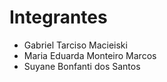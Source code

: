 # Integrantes

- Gabriel Tarciso Macieiski
- Maria Eduarda Monteiro Marcos
- Suyane Bonfanti dos Santos

